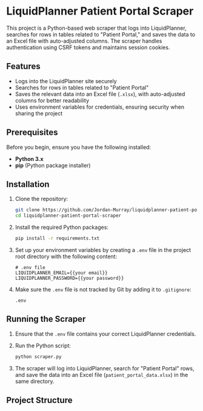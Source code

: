 # LiquidPlanner Patient Portal Scraper

This project is a Python-based web scraper that logs into LiquidPlanner, searches for rows in tables related to "Patient Portal," and saves the data to an Excel file with auto-adjusted columns. The scraper handles authentication using CSRF tokens and maintains session cookies.

## Features

- Logs into the LiquidPlanner site securely
- Searches for rows in tables related to "Patient Portal"
- Saves the relevant data into an Excel file (`.xlsx`), with auto-adjusted columns for better readability
- Uses environment variables for credentials, ensuring security when sharing the project

## Prerequisites

Before you begin, ensure you have the following installed:

- **Python 3.x**
- **pip** (Python package installer)

## Installation

1. Clone the repository:

    ```bash
    git clone https://github.com/Jordan-Murray/liquidplanner-patient-portal-scraper.git
    cd liquidplanner-patient-portal-scraper
    ```

2. Install the required Python packages:

    ```bash
    pip install -r requirements.txt
    ```

3. Set up your environment variables by creating a `.env` file in the project root directory with the following content:

    ```plaintext
    # .env file
    LIQUIDPLANNER_EMAIL={{your email}}
    LIQUIDPLANNER_PASSWORD={{your password}}
    ```

4. Make sure the `.env` file is not tracked by Git by adding it to `.gitignore`:

    ```plaintext
    .env
    ```

## Running the Scraper

1. Ensure that the `.env` file contains your correct LiquidPlanner credentials.

2. Run the Python script:

    ```bash
    python scraper.py
    ```

3. The scraper will log into LiquidPlanner, search for "Patient Portal" rows, and save the data into an Excel file (`patient_portal_data.xlsx`) in the same directory.

## Project Structure

